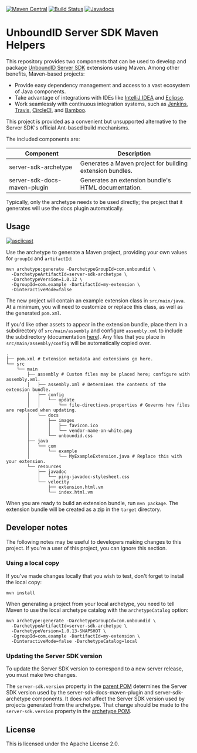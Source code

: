 [![Maven Central](https://maven-badges.herokuapp.com/maven-central/com.unboundid/server-sdk-maven-parent/badge.svg)](https://maven-badges.herokuapp.com/maven-central/com.unboundid/server-sdk-maven-parent) [![Build Status](https://travis-ci.org/pingidentity/server-sdk-maven.svg?branch=master)](https://travis-ci.org/pingidentity/server-sdk-maven) [![Javadocs](https://www.javadoc.io/badge/com.unboundid/server-sdk-maven-parent.svg)](https://www.javadoc.io/doc/com.unboundid/server-sdk-maven-parent)
# UnboundID Server SDK Maven Helpers

This repository provides two components that can be used to develop and package 
[UnboundID Server SDK](http://blog.arnaudlacour.com/2011/01/introducing-unboundid-server-sdk-future.html) 
extensions using Maven. Among other benefits, Maven-based projects:

* Provide easy dependency management and access to a vast ecosystem of Java components.
* Take advantage of integrations with IDEs like
[IntelliJ IDEA](https://www.jetbrains.com/help/idea/2016.2/getting-started-with-maven.html#create_maven_project)
and [Eclipse](https://books.sonatype.com/m2eclipse-book/reference/creating.html#creating-sect-m2e-create-archetype).
* Work seamlessly with continuous integration systems, such as
[Jenkins](https://wiki.jenkins-ci.org/display/JENKINS/Building+a+maven2+project),
[Travis](https://docs.travis-ci.com/user/languages/java/),
[CircleCI](https://circleci.com/docs/language-java/), and
[Bamboo](https://confluence.atlassian.com/bamboo/maven-289277038.html).

This project is provided as a convenient but unsupported
alternative to the Server SDK's official Ant-based build mechanisms.

The included components are:

| Component | Description |
| --- | --- |
| server-sdk-archetype | Generates a Maven project for building extension bundles. |
| server-sdk-docs-maven-plugin | Generates an extension bundle's HTML documentation. |

Typically, only the archetype needs to be used directly; the project that it
generates will use the docs plugin automatically.

## Usage

[![asciicast](https://asciinema.org/a/105217.png)](https://asciinema.org/a/105217)

Use the archetype to generate a Maven project, providing your own values for 
`groupId` and `artifactId`:

```
mvn archetype:generate -DarchetypeGroupId=com.unboundid \
  -DarchetypeArtifactId=server-sdk-archetype \
  -DarchetypeVersion=1.0.12 \
  -DgroupId=com.example -DartifactId=my-extension \
  -DinteractiveMode=false
```

The new project will contain an example extension class in `src/main/java`. 
At a minimum, you will need to customize or replace this class, as well 
as the generated `pom.xml`.

If you'd like other assets to appear in the extension bundle, place 
them in a subdirectory of `src/main/assembly` and configure `assembly.xml` 
to include the subdirectory (documentation 
[here](http://maven.apache.org/plugins/maven-assembly-plugin/)). Any 
files that you place in `src/main/assembly/config` will be automatically 
copied over.

```
.
├── pom.xml # Extension metadata and extensions go here.
└── src
    └── main
        ├── assembly # Custom files may be placed here; configure with assembly.xml.
        │   ├── assembly.xml # Determines the contents of the extension bundle.
        │   ├── config 
        │   │   └── update
        │   │       └── file-directives.properties # Governs how files are replaced when updating.
        │   └── docs
        │       ├── images
        │       │   ├── favicon.ico
        │       │   └── vendor-name-on-white.png
        │       └── unboundid.css
        ├── java
        │   └── com
        │       └── example
        │           └── MyExampleExtension.java # Replace this with your extension.
        └── resources
            ├── javadoc
            │   └── ping-javadoc-stylesheet.css
            └── velocity
                ├── extension.html.vm
                └── index.html.vm
```

When you are ready to build an extension bundle, run `mvn package`. 
The extension bundle will be created as a zip in the `target` directory.

## Developer notes

The following notes may be useful to developers making changes to this project. 
If you're a user of this project, you can ignore this section.

### Using a local copy

If you've made changes locally that you wish to test, don't forget to 
install the local copy:

```
mvn install
```

When generating a project from your local archetype, you need to tell 
Maven to use the local archetype catalog with the `archetypeCatalog` option:

```
mvn archetype:generate -DarchetypeGroupId=com.unboundid \
  -DarchetypeArtifactId=server-sdk-archetype \
  -DarchetypeVersion=1.0.13-SNAPSHOT \
  -DgroupId=com.example -DartifactId=my-extension \
  -DinteractiveMode=false -DarchetypeCatalog=local
```

### Updating the Server SDK version

To update the Server SDK version to correspond to a new server release, 
you must make two changes.

The `server-sdk.version` property in the [parent POM](./pom.xml) 
determines the Server SDK version used by the server-sdk-docs-maven-plugin 
and server-sdk-archetype components. It does _not_ affect the Server SDK 
version used by projects generated from the archetype. That change should 
be made to the `server-sdk.version` property in the [archetype POM](./server-sdk-archetype/pom.xml).

## License

This is licensed under the Apache License 2.0.
